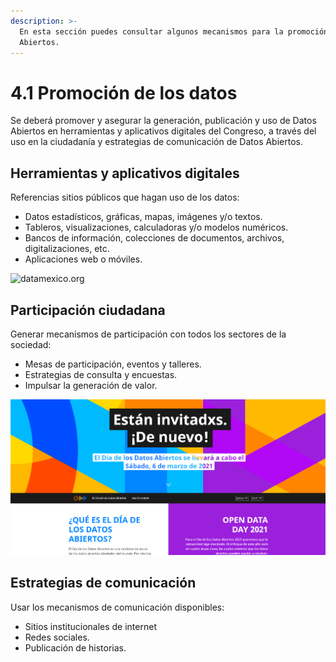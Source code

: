 ```yaml
---
description: >-
  En esta sección puedes consultar algunos mecanismos para la promoción de Datos
  Abiertos.
---
```


# 4.1 Promoción de los datos

Se deberá promover y asegurar la generación, publicación y uso de Datos Abiertos en herramientas y aplicativos digitales del Congreso, a través del uso en la ciudadanía y estrategias de comunicación de Datos Abiertos.

## H**erramientas y aplicativos digitales**

Referencias sitios públicos que hagan uso de los datos:

* Datos estadísticos, gráficas, mapas, imágenes y/o textos.
* Tableros, visualizaciones, calculadoras y/o modelos numéricos.
* Bancos de información, colecciones de documentos, archivos, digitalizaciones, etc.
* Aplicaciones web o móviles.

![datamexico.org](https://lh5.googleusercontent.com/m7ucYCb2D-hBXLLSskDEkSB5h7XDoW4hwSc62RxKyOVQnrcRAYpTu\_TWatRWdljT1yO-KHKkS9kaEkmXcpm8zJkdjScp5SY-O1urkK\_6pnx0ouRiQuclA9mtYc5E6LTAxJkae1rX6kk)

## Participación ciudadana

Generar mecanismos de participación con todos los sectores de la sociedad:&#x20;

* Mesas de participación, eventos y talleres.
* Estrategias de consulta y encuestas.
* Impulsar la generación de valor.

![Open Data Day](../.gitbook/assets/image.png)

## Estrategias de comunicación

Usar los mecanismos de comunicación disponibles:&#x20;

* Sitios institucionales de internet
* Redes sociales.
* Publicación de historias.

